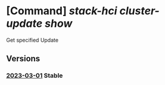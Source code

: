 # [Command] _stack-hci cluster-update show_

Get specified Update

## Versions

### [2023-03-01](/Resources/mgmt-plane/L3N1YnNjcmlwdGlvbnMve30vcmVzb3VyY2Vncm91cHMve30vcHJvdmlkZXJzL21pY3Jvc29mdC5henVyZXN0YWNraGNpL2NsdXN0ZXJzL3t9L3VwZGF0ZXMve30=/2023-03-01.xml) **Stable**

<!-- mgmt-plane /subscriptions/{}/resourcegroups/{}/providers/microsoft.azurestackhci/clusters/{}/updates/{} 2023-03-01 -->
